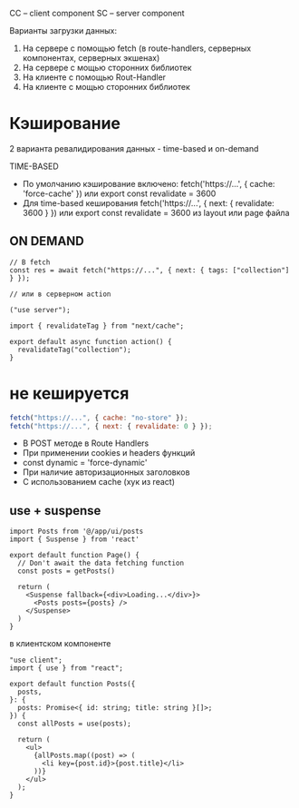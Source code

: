 CC – client component
SC – server component

Варианты загрузки данных:

1. На сервере с помощью fetch (в route-handlers, серверных компонентах, серверных экшенах)
2. На сервере с мощью сторонних библиотек
3. На клиенте с помощью Rout-Handler
4. На клиенте с мощью сторонних библиотек

# Кэширование

2 варианта ревалидирования данных - time-based и on-demand

TIME-BASED

- По умолчанию кэширование включено: fetch('https://...', { cache: 'force-cache' }) или export const revalidate = 3600
- Для time-based кеширования fetch('https://...', { next: { revalidate: 3600 } }) или export const revalidate = 3600 из layout или page файла

## ON DEMAND

```tsx
// В fetch
const res = await fetch("https://...", { next: { tags: ["collection"] } });

// или в серверном action

("use server");

import { revalidateTag } from "next/cache";

export default async function action() {
  revalidateTag("collection");
}
```

# не кешируется

```js
fetch("https://...", { cache: "no-store" });
fetch("https://...", { next: { revalidate: 0 } });
```

- В POST методе в Route Handlers
- При применении cookies и headers функций
- const dynamic = 'force-dynamic'
- При наличие авторизационных заголовков
- С использованием cache (хук из react)

## use + suspense

```tsx
import Posts from '@/app/ui/posts
import { Suspense } from 'react'

export default function Page() {
  // Don't await the data fetching function
  const posts = getPosts()

  return (
    <Suspense fallback={<div>Loading...</div>}>
      <Posts posts={posts} />
    </Suspense>
  )
}
```

в клиентском компоненте

```tsx
"use client";
import { use } from "react";

export default function Posts({
  posts,
}: {
  posts: Promise<{ id: string; title: string }[]>;
}) {
  const allPosts = use(posts);

  return (
    <ul>
      {allPosts.map((post) => (
        <li key={post.id}>{post.title}</li>
      ))}
    </ul>
  );
}
```
